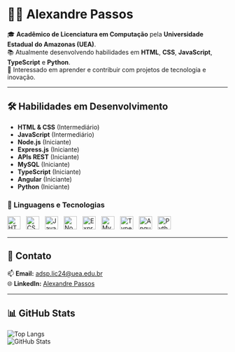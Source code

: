 # 👨‍💻 Alexandre Passos  

🎓 **Acadêmico de Licenciatura em Computação** pela **Universidade Estadual do Amazonas (UEA)**.  
📚 Atualmente desenvolvendo habilidades em **HTML**, **CSS**, **JavaScript**, **TypeScript** e **Python**.  
🚀 Interessado em aprender e contribuir com projetos de tecnologia e inovação.

---
## 🛠️ Habilidades em Desenvolvimento
- **HTML & CSS** (Intermediário)
- **JavaScript** (Intermediário)
- **Node.js** (Iniciante)
- **Express.js** (Iniciante)
- **APIs REST** (Iniciante)
- **MySQL** (Iniciante)
- **TypeScript** (Iniciante)
- **Angular** (Iniciante)
- **Python** (Iniciante)

### 🤖 Linguagens e Tecnologias

<img
  align="left"
  alt="HTML"
  title="HTML"
  width="30px"
  style="padding-right: 10px;"
  src="https://cdn.jsdelivr.net/gh/devicons/devicon@latest/icons/html5/html5-original.svg"
/>
<img
  align="left"
  alt="CSS"
  title="CSS"
  width="30px"
  style="padding-right: 10px;"
  src="https://cdn.jsdelivr.net/gh/devicons/devicon@latest/icons/css3/css3-original.svg"
/>
<img
  align="left"
  alt="JavaScript"
  title="JavaScript"
  width="30px"
  style="padding-right: 10px;"
  src="https://cdn.jsdelivr.net/gh/devicons/devicon@latest/icons/javascript/javascript-original.svg"
/>
<img
  align="left"
  alt="Node.js"
  title="Node.js"
  width="30px"
  style="padding-right: 10px;"
  src="https://cdn.jsdelivr.net/gh/devicons/devicon@latest/icons/nodejs/nodejs-original.svg"
/>
<img
  align="left"
  alt="Express.js"
  title="Express.js"
  width="30px"
  style="padding-right: 10px;"
  src="https://cdn.jsdelivr.net/gh/devicons/devicon@latest/icons/express/express-original.svg"
/>
<img
  align="left"
  alt="MySQL"
  title="MySQL"
  width="30px"
  style="padding-right: 10px;"
  src="https://cdn.jsdelivr.net/gh/devicons/devicon@latest/icons/mysql/mysql-original.svg"
/>
<img
  align="left"
  alt="TypeScript"
  title="TypeScript"
  width="30px"
  style="padding-right: 10px;"
  src="https://cdn.jsdelivr.net/gh/devicons/devicon@latest/icons/typescript/typescript-original.svg"
/>
<img
  align="left"
  alt="Angular"
  title="Angular"
  width="30px"
  style="padding-right: 10px;"
  src="https://cdn.jsdelivr.net/gh/devicons/devicon@latest/icons/angularjs/angularjs-original.svg"
/>
<img
  align="left"
  alt="Python"
  title="Python"
  width="30px"
  style="padding-right: 10px;"
  src="https://cdn.jsdelivr.net/gh/devicons/devicon@latest/icons/python/python-original.svg"
/>

<br/>
<br/>

---

## 🌟 Contato
📫 **Email:** [adsp.lic24@uea.edu.br](mailto:adsp.lic24@uea.edu.br)  
🌐 **LinkedIn:** [Alexandre Passos](https://www.linkedin.com/in/alexandre-de-souza-passos-a975001b0/)

---

## 📊 GitHub Stats
![Top Langs](https://github-readme-stats.vercel.app/api/top-langs/?username=Alexandre-Passos&layout=compact&theme=radical&hide=html)  
![GitHub Stats](https://github-readme-stats.vercel.app/api?username=Alexandre-Passos&show_icons=true&theme=radical)
